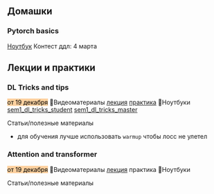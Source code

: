 ## Домашки
### Pytorch basics
[Ноутбук]()
Контест ддл: 4 марта

## Лекции и практики
### DL Tricks and tips
<mark style="background: #FFB86CA6;">от 19 декабря</mark>
🎥Видеоматериалы
[лекция](https://disk.yandex.ru/i/Tdo0YWO5jOxC8Q)
[практика](https://disk.yandex.ru/i/futDP5_fqSr8oA)
📒Ноутбуки
[sem1_dl_tricks_student](https://github.com/orekhovsky/YSDA/blob/main/ML_2_spring2025/dl%20tricks%20and%20tips/sem1_dl_tricks_student.ipynb)
[sem1_dl_tricks_master](https://github.com/orekhovsky/YSDA/blob/main/ML_2_spring2025/dl%20tricks%20and%20tips/sem1_dl_tricks_master.ipynb)

Статьи/полезные материалы
- для обучения лучше использовать `warmup`  чтобы лосс не улетел

### Attention and transformer
<mark style="background: #FFB86CA6;">от 19 декабря</mark>
🎥Видеоматериалы
[лекция](https://disk.yandex.ru/i/WQ6ceivbCDsK_Q)
практика
📒Ноутбуки
	
Статьи/полезные материалы
